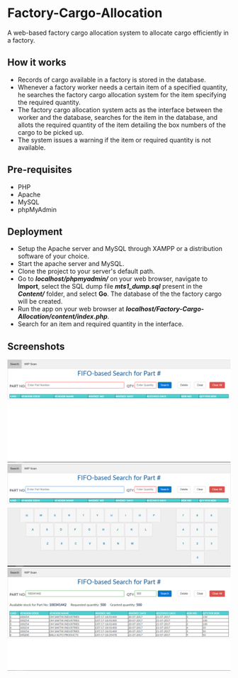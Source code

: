 # Factory-Cargo-Allocation
 A web-based factory cargo allocation system to allocate cargo efficiently in a factory.
 
 How it works
 ------------
 <ul>
 <li>Records of cargo available in a factory is stored in the database.</li>
 <li>Whenever a factory worker needs a certain item of a specified quantity, he searches the factory cargo allocation system for the item specifying the required quantity.</li>
 <li>The factory cargo allocation system acts as the interface between the worker and the database, searches for the item in the database, and allots the required quantity of the item detailing the box numbers of the cargo to be picked up.
 <li>The system issues a warning if the item or required quantity is not available.</li>
 </ul>
 
 Pre-requisites
--------------
<ul>
 <li>PHP</li>
 <li>Apache</li>
 <li>MySQL</li>
 <li>phpMyAdmin</li>
</ul>

Deployment
----------
<ul>
 <li>Setup the Apache server and MySQL through XAMPP or a distribution software of your choice.</li>
 <li>Start the apache server and MySQL.</li>
 <li>Clone the project to your server's default path.</li>
 <li>Go to <b><i>localhost/phpmyadmin/</i></b> on your web browser, navigate to <b>Import</b>, select the SQL dump file <b><i>mts1_dump.sql</i></b> present in the <b><i>Content/</i></b> folder, and select <b>Go</b>. The database of the the factory cargo will be created.
 <li>Run the app on your web browser at <b><i>localhost/Factory-Cargo-Allocation/content/index.php</i></b>.</li>
 <li>Search for an item and required quantity in the interface.</li>
</ul>

Screenshots
-----------
<img src="content/screenshots/UI.PNG" alt="Cargo Allocation System UI" title="Cargo Allocation System UI">
<img src="content/screenshots/input.PNG" alt="Entering input" title="Entering input">
<img src="content/screenshots/search.PNG" alt="Search results" title="Search results">

